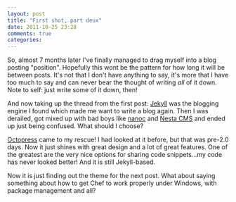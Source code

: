 ```yaml
---
layout: post
title: "First shot, part deux"
date: 2011-10-25 23:28
comments: true
categories: 
---
```


So, almost 7 months later I've finally managed to drag myself into a blog posting "position".
Hopefully this wont be the pattern for how long it will be between posts. It's not that I don't
have anything to say, it's more that I have too much to say and can never bear the thought of
writing _all_ of it down. Note to self: just write some of it down, then!

And now taking up the thread from the first post: [Jekyll](http://jekyllrb.com/) was the blogging
engine I found which made me want to write a blog again. Then I was derailed, got mixed up with
bad boys like [nanoc](http://nanoc.stoneship.org) and [Nesta CMS](http://nestacms.com) and ended up
just being confused. What should I choose?

[Octopress](http://octopress.org) came to my rescue! I had looked at it before, but that was pre-2.0
days. Now it just shines with great design and a lot of great features. One of the greatest are the
very nice options for sharing code snippets...my code has never looked better! And it is still
Jekyll-based.

Now it is just finding out the theme for the next post. What about saying something about how to
get Chef to work properly under Windows, with package management and all?